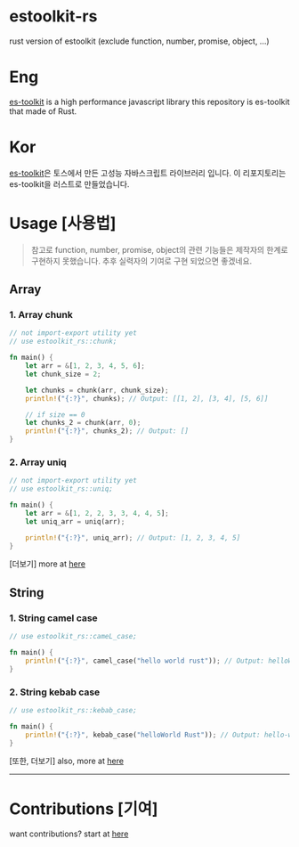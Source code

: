 # estoolkit-rs

rust version of estoolkit (exclude function, number, promise, object, ...)

# Eng

[es-toolkit](https://github.com/toss/es-toolkit) is a high performance javascript library
this repository is es-toolkit that made of Rust.

# Kor

[es-toolkit](https://github.com/toss/es-toolkit)은 토스에서 만든 고성능 자바스크립트 라이브러리 입니다.
이 리포지토리는 es-toolkit을 러스트로 만들었습니다.

# Usage [사용법]

> 참고로 function, number, promise, object의 관련 기능들은 제작자의 한계로 구현하지 못했습니다. 추후 실력자의 기여로 구현 되었으면 좋겠네요.

## Array

### 1. Array chunk

```rust
// not import-export utility yet
// use estoolkit_rs::chunk;

fn main() {
    let arr = &[1, 2, 3, 4, 5, 6];
    let chunk_size = 2;

    let chunks = chunk(arr, chunk_size);
    println!("{:?}", chunks); // Output: [[1, 2], [3, 4], [5, 6]]

    // if size == 0
    let chunks_2 = chunk(arr, 0);
    println!("{:?}", chunks_2); // Output: []
}
```

### 2. Array uniq

```rust
// not import-export utility yet
// use estoolkit_rs::uniq;

fn main() {
    let arr = &[1, 2, 2, 3, 3, 4, 4, 5];
    let uniq_arr = uniq(arr);

    println!("{:?}", uniq_arr); // Output: [1, 2, 3, 4, 5]
}
```

[더보기] more at [here](https://github.com/endurejs-ts/estoolkit-rs)

## String

### 1. String camel case

```rust
// use estoolkit_rs::cameL_case;

fn main() {
    println!("{:?}", camel_case("hello world rust")); // Output: helloWorldRust
}
```

### 2. String kebab case

```rust
// use estoolkit_rs::kebab_case;

fn main() {
    println!("{:?}", kebab_case("helloWorld Rust")); // Output: hello-world-rust
}
```

[또한, 더보기] also, more at [here](https://github.com/endurejs-ts/estoolkit-rs)

<hr>

# Contributions [기여]
want contributions? start at [here]()